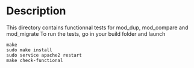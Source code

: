 Description
===========
This directory contains functionnal tests for mod_dup, mod_compare and mod_migrate
To run the tests, go in your build folder and launch

    make
    sudo make install
    sudo service apache2 restart
    make check-functional

